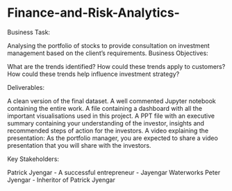 # Finance-and-Risk-Analytics-
Business Task:

Analysing the portfolio of stocks to provide consultation on investment management based on the client’s requirements.
Business Objectives:

What are the trends identified?
How could these trends apply to customers?
How could these trends help influence investment strategy?

Deliverables:

A clean version of the final dataset.
A well commented Jupyter notebook containing the entire work.
A file containing a dashboard with all the important visualisations used in this project.
A PPT file with an executive summary containing your understanding of the investor, insights and recommended steps of action for the investors.
A video explaining the presentation: As the portfolio manager, you are expected to share a video presentation that you will share with the investors.

Key Stakeholders:

Patrick Jyengar - A successful entrepreneur - Jayengar Waterworks
Peter Jyengar - Inheritor of Patrick Jyengar
